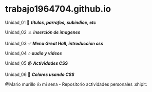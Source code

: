 # trabajo1964704.github.io
Unidad_01 📰
***titulos, parrafos, subindice, etc***

Unidad_02	📊
***inserción de imagenes***

Unidad_03 ✅
***Menu Great Hall, introduccion css***

Unidad_04 🎶
***audio y videos***

Unidad_05 📹
***Actividades CSS***

Unidad_06 📌
***Colores usando CSS***

@Mario murillo :+1: mi sena - Repositorio actividades personales :shipit:
